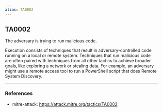 ```yaml
---
alias: TA0002
---
```


## TA0002

The adversary is trying to run malicious code.

Execution consists of techniques that result in adversary-controlled code running on a local or remote system. Techniques that run malicious code are often paired with techniques from all other tactics to achieve broader goals, like exploring a network or stealing data. For example, an adversary might use a remote access tool to run a PowerShell script that does Remote System Discovery. 

---
### References
- mitre-attack: https://attack.mitre.org/tactics/TA0002

